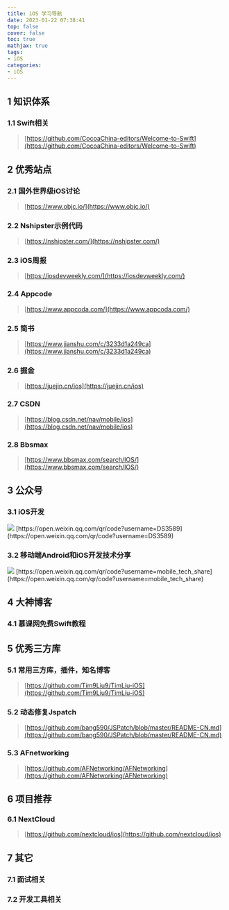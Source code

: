 ```yaml
---
title: iOS 学习导航
date: 2023-01-22 07:38:41
top: false
cover: false
toc: true
mathjax: true
tags:
- iOS
categories:
- iOS
---
```


## 1 知识体系

### 1.1 Swift相关
> [https://github.com/CocoaChina-editors/Welcome-to-Swift](https://github.com/CocoaChina-editors/Welcome-to-Swift)

## 2 优秀站点

### 2.1 国外世界级iOS讨论
> [https://www.objc.io/](https://www.objc.io/)

### 2.2 Nshipster示例代码
> [https://nshipster.com/](https://nshipster.com/)

### 2.3 iOS周报
> [https://iosdevweekly.com/](https://iosdevweekly.com/)

### 2.4 Appcode
> [https://www.appcoda.com/](https://www.appcoda.com/)

### 2.5 简书
> [https://www.jianshu.com/c/3233d1a249ca](https://www.jianshu.com/c/3233d1a249ca)

### 2.6 掘金
> [https://juejin.cn/ios](https://juejin.cn/ios)

### 2.7 CSDN
> [https://blog.csdn.net/nav/mobile/ios](https://blog.csdn.net/nav/mobile/ios)

### 2.8 Bbsmax
> [https://www.bbsmax.com/search/IOS/](https://www.bbsmax.com/search/IOS/)


## 3 公众号

### 3.1 iOS开发
<img src=iOSkaifa.jpeg>
[https://open.weixin.qq.com/qr/code?username=DS3589](https://open.weixin.qq.com/qr/code?username=DS3589)

### 3.2 移动端Android和iOS开发技术分享
<img src=mobile_tech_share.jpeg>
[https://open.weixin.qq.com/qr/code?username=mobile_tech_share](https://open.weixin.qq.com/qr/code?username=mobile_tech_share)


## 4 大神博客

### 4.1 慕课网免费Swift教程


## 5 优秀三方库

### 5.1 常用三方库，插件，知名博客
> [https://github.com/Tim9Liu9/TimLiu-iOS](https://github.com/Tim9Liu9/TimLiu-iOS)

### 5.2 动态修复Jspatch
> [https://github.com/bang590/JSPatch/blob/master/README-CN.md](https://github.com/bang590/JSPatch/blob/master/README-CN.md)

### 5.3 AFnetworking
> [https://github.com/AFNetworking/AFNetworking](https://github.com/AFNetworking/AFNetworking)


## 6 项目推荐

### 6.1 NextCloud
> [https://github.com/nextcloud/ios](https://github.com/nextcloud/ios)

## 7 其它

### 7.1 面试相关

### 7.2 开发工具相关

